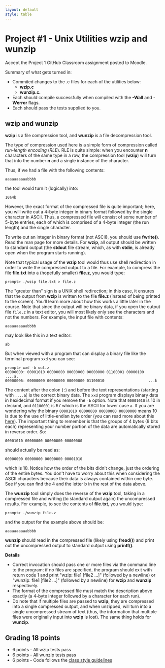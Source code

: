 ```yaml
---
layout: default
style: table
---
```


# Project #1 - Unix Utilities wzip and wunzip

Accept the Project 1 GitHub Classroom assignment posted to Moodle.

Summary of what gets turned in:
* Commited changes to the .c files for each of the utilities below:
  * **wzip.c**
  * **wunzip.c**.
* Each should compile successfully when compiled with the **-Wall** and **-Werror** flags.
* Each should pass the tests supplied to you.

## wzip and wunzip

**wzip** is a file compression tool, and **wunzip** is a file decompression tool. 

The type of compression used here is a simple form of compression called *run-length encoding* (*RLE*). RLE is quite simple: when you encounter **n** characters of the same type in a row, the compression tool (**wzip**) will turn that into the number **n** and a single instance of the character.

Thus, if we had a file with the following contents:
```
aaaaaaaaaabbbb
```
the tool would turn it (logically) into:
```
10a4b
```

However, the exact format of the compressed file is quite important; here, you will write out a 4-byte integer in binary format followed by the single character in ASCII. Thus, a compressed file will consist of some number of 5-byte entries, each of which is comprised of a 4-byte integer (the run length) and the single character. 

To write out an integer in binary format (not ASCII), you should use **fwrite()**. Read the man page for more details. For **wzip**, all output should be written to standard output (the **stdout** file stream, which, as with **stdin**, is already open when the program starts running).

Note that typical usage of the **wzip** tool would thus use shell redirection in order to write the compressed output to a file. For example, to compress the file **file.txt** into a (hopefully smaller) **file.z**, you would type:

```
prompt> ./wzip file.txt > file.z
```
The "greater than" sign is a UNIX shell redirection; in this case, it ensures that the output from **wzip** is written to the file **file.z** (instead of being printed to the screen). You'll learn more about how this works a little later in the course. Note that since the output will be binary data, if you open the output file `file.z` in a text editor, you will most likely only see the characters and not the numbers.
For example, the input file with contents: 
```
aaaaaaaaaabbbb
```
may look like this in a text editor:
```
ab
```
But when viewed with a program that can display a binary file like the terminal program `xxd` you can see:
```
prompt> xxd -b out.z
00000000: 00001010 00000000 00000000 00000000 01100001 00000100  ....a.
00000006: 00000000 00000000 00000000 01100010                    ...b
```
The content after the colon (`:`) and before the text representations (starting with `....a`) is the correct binary data. The `xxd` program displays binary data in hexidecimal format if you remove the `-b` option. Note that `00001010` is 10 in deciaml, and `01100001` is 97 which is the ASCII for lower case `a`. If you are wondering why the binary `00001010 00000000 00000000 00000000` means 10 is due to the use of little-endian byte order (you can read more about this [here](https://www.section.io/engineering-education/what-is-little-endian-and-big-endian/)). The important thing to remember is that the groups of 4 bytes (8 bits each) representing your number portion of the data are automatically stored in reverse order. So:
```
00001010 00000000 00000000 00000000
```
should actually be read as:
```
00000000 00000000 00000000 00001010
```
which is 10. Notice how the order of the bits didn't change, just the ordering of the entire bytes. You don't have to worry about this when considering the ASCII characters because their data is always contained within one byte. See if you can find the 4 and the letter b in the rest of the data above.

The **wunzip** tool simply does the reverse of the **wzip** tool, taking in a compressed file and writing (to standard output again) the uncompressed results. For example, to see the contents of **file.txt**, you would type:

```
prompt> ./wunzip file.z
```
and the output for the example above should be:
```
aaaaaaaaaabbbb
```

**wunzip** should read in the compressed file (likely using **fread()**) and print out the uncompressed output to standard output using **printf()**.

**Details**

* Correct invocation should pass one or more files via the command line to the program; if no files are specified, the program should exit with return code 1 and print "wzip: file1 [file2 ...]" (followed by a newline) or "wunzip: file1 [file2 ...]" (followed by a newline) for **wzip** and **wunzip** respectively. 
* The format of the compressed file must match the description above exactly (a 4-byte integer followed by a character for each run).
* Do note that if multiple files are passed to **wzip**, they are compressed into a single compressed output, and when unzipped, will turn into a single uncompressed stream of text (thus, the information that multiple files were originally input into **wzip** is lost). The same thing holds for **wunzip**.

## Grading 18 points

* 6 points - All wzip tests pass
* 6 points - All wunzip tests pass
* 6 points - Code follows the [class style guidelines](http://csweb.wooster.edu/dguarnera/cs212/resources/guides/style-guidelines.html)
